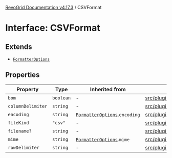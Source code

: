 [RevoGrid Documentation v4.17.3](README.md) / CSVFormat

# Interface: CSVFormat

## Extends

- [`FormatterOptions`](Interface.FormatterOptions.md)

## Properties

| Property | Type | Inherited from | Defined in |
| ------ | ------ | ------ | ------ |
| `bom` | `boolean` | - | [src/plugins/export/types.ts:23](https://github.com/revolist/revogrid/blob/3aa06b5b2b2375c31a2a8275a0aefcbc04de60c5/src/plugins/export/types.ts#L23) |
| `columnDelimiter` | `string` | - | [src/plugins/export/types.ts:24](https://github.com/revolist/revogrid/blob/3aa06b5b2b2375c31a2a8275a0aefcbc04de60c5/src/plugins/export/types.ts#L24) |
| `encoding` | `string` | [`FormatterOptions`](Interface.FormatterOptions.md).`encoding` | [src/plugins/export/types.ts:13](https://github.com/revolist/revogrid/blob/3aa06b5b2b2375c31a2a8275a0aefcbc04de60c5/src/plugins/export/types.ts#L13) |
| `fileKind` | `"csv"` | - | [src/plugins/export/types.ts:22](https://github.com/revolist/revogrid/blob/3aa06b5b2b2375c31a2a8275a0aefcbc04de60c5/src/plugins/export/types.ts#L22) |
| `filename?` | `string` | - | [src/plugins/export/types.ts:26](https://github.com/revolist/revogrid/blob/3aa06b5b2b2375c31a2a8275a0aefcbc04de60c5/src/plugins/export/types.ts#L26) |
| `mime` | `string` | [`FormatterOptions`](Interface.FormatterOptions.md).`mime` | [src/plugins/export/types.ts:12](https://github.com/revolist/revogrid/blob/3aa06b5b2b2375c31a2a8275a0aefcbc04de60c5/src/plugins/export/types.ts#L12) |
| `rowDelimiter` | `string` | - | [src/plugins/export/types.ts:25](https://github.com/revolist/revogrid/blob/3aa06b5b2b2375c31a2a8275a0aefcbc04de60c5/src/plugins/export/types.ts#L25) |
